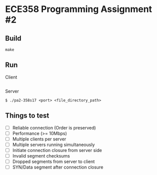 # ECE358 Programming Assignment #2

## Build
``` make ```

## Run
Client
```

```

Server
```
$ ./pa2-358s17 <port> <file_directory_path> 
```

## Things to test
- [ ] Reliable connection (Order is preserved)
- [ ] Performance (>= 10Mbps)
- [ ] Multiple clients per server
- [ ] Multiple servers running simultaneously
- [ ] Initiate connection closure from server side
- [ ] Invalid segment checksums
- [ ] Dropped segments from server to client
- [ ] SYN/Data segment after connection closure
